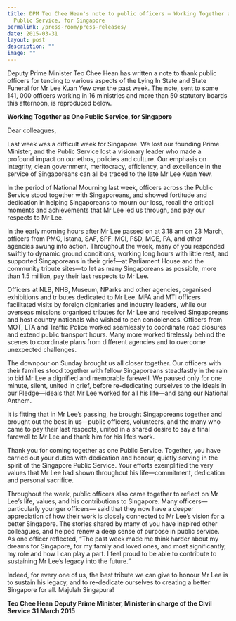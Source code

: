```yaml
---
title: DPM Teo Chee Hean's note to public officers – Working Together as One
  Public Service, for Singapore
permalink: /press-room/press-releases/
date: 2015-03-31
layout: post
description: ""
image: ""
---
```

Deputy Prime Minister Teo Chee Hean has written a note to thank public officers for tending to various aspects of the Lying In State and State Funeral for Mr Lee Kuan Yew over the past week. The note, sent to some 141, 000 officers working in 16 ministries and more than 50 statutory boards this afternoon, is reproduced below.

**Working Together as One Public Service, for Singapore**

Dear colleagues,

Last week was a difficult week for Singapore. We lost our founding Prime Minister, and the Public Service lost a visionary leader who made a profound impact on our ethos, policies and culture. Our emphasis on integrity, clean government, meritocracy, efficiency, and excellence in the service of Singaporeans can all be traced to the late Mr Lee Kuan Yew.

In the period of National Mourning last week, officers across the Public Service stood together with Singaporeans, and showed fortitude and dedication in helping Singaporeans to mourn our loss, recall the critical moments and achievements that Mr Lee led us through, and pay our respects to Mr Lee.

In the early morning hours after Mr Lee passed on at 3.18 am on 23 March, officers from PMO, Istana, SAF, SPF, MCI, PSD, MOE, PA, and other agencies swung into action. Throughout the week, many of you responded swiftly to dynamic ground conditions, working long hours with little rest, and supported Singaporeans in their grief—at Parliament House and the community tribute sites—to let as many Singaporeans as possible, more than 1.5 million, pay their last respects to Mr Lee.

Officers at NLB, NHB, Museum, NParks and other agencies, organised exhibitions and tributes dedicated to Mr Lee. MFA and MTI officers facilitated visits by foreign dignitaries and industry leaders, while our overseas missions organised tributes for Mr Lee and received Singaporeans and host country nationals who wished to pen condolences. Officers from MOT, LTA and Traffic Police worked seamlessly to coordinate road closures and extend public transport hours. Many more worked tirelessly behind the scenes to coordinate plans from different agencies and to overcome unexpected challenges.

The downpour on Sunday brought us all closer together. Our officers with their families stood together with fellow Singaporeans steadfastly in the rain to bid Mr Lee a dignified and memorable farewell. We paused only for one minute, silent, united in grief, before re-dedicating ourselves to the ideals in our Pledge—ideals that Mr Lee worked for all his life—and sang our National Anthem. 

It is fitting that in Mr Lee’s passing, he brought Singaporeans together and brought out the best in us—public officers, volunteers, and the many who came to pay their last respects, united in a shared desire to say a final farewell to Mr Lee and thank him for his life’s work.

Thank you for coming together as one Public Service. Together, you have carried out your duties with dedication and honour, quietly serving in the spirit of the Singapore Public Service. Your efforts exemplified the very values that Mr Lee had shown throughout his life—commitment, dedication and personal sacrifice. 

Throughout the week, public officers also came together to reflect on Mr Lee’s life, values, and his contributions to Singapore. Many officers—particularly younger officers— said that they now have a deeper appreciation of how their work is closely connected to Mr Lee’s vision for a better Singapore. The stories shared by many of you have inspired other colleagues, and helped renew a deep sense of purpose in public service. As one officer reflected, “The past week made me think harder about my dreams for Singapore, for my family and loved ones, and most significantly, my role and how I can play a part. I feel proud to be able to contribute to sustaining Mr Lee’s legacy into the future.”

Indeed, for every one of us, the best tribute we can give to honour Mr Lee is to sustain his legacy, and to re-dedicate ourselves to creating a better Singapore for all. Majulah Singapura!

**Teo Chee Hean**
**Deputy Prime Minister, Minister in charge of the Civil Service**
**31 March 2015**
